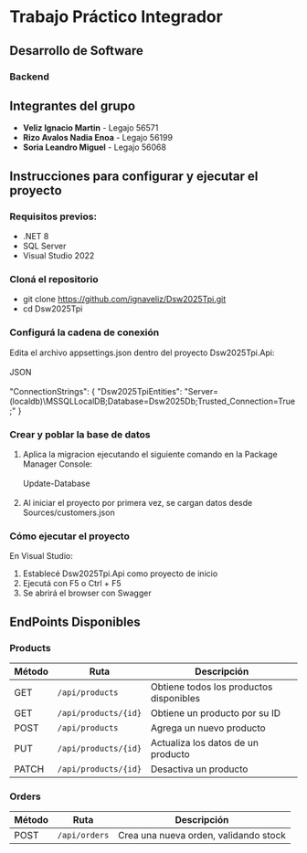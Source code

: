 # Trabajo Práctico Integrador
## Desarrollo de Software
### Backend

## Integrantes del grupo
- **Veliz Ignacio Martin** - Legajo 56571
- **Rizo Avalos Nadia Enoa** - Legajo 56199
- **Soria Leandro Miguel** - Legajo 56068

## Instrucciones para configurar y ejecutar el proyecto

### Requisitos previos:
- .NET 8
- SQL Server
- Visual Studio 2022

### Cloná el repositorio 
- git clone https://github.com/ignaveliz/Dsw2025Tpi.git
- cd Dsw2025Tpi

### Configurá la cadena de conexión
Edita el archivo appsettings.json dentro del proyecto Dsw2025Tpi.Api:  
<br>JSON<br>  
"ConnectionStrings": {
  "Dsw2025TpiEntities": "Server=(localdb)\\MSSQLLocalDB;Database=Dsw2025Db;Trusted_Connection=True;"
}

### Crear y poblar la base de datos
1. Aplica la migracion ejecutando el siguiente comando en la Package Manager Console:  
   <br>Update-Database<br><br>
2. Al iniciar el proyecto por primera vez, se cargan datos desde Sources/customers.json

### Cómo ejecutar el proyecto  
En Visual Studio:  
1. Establecé Dsw2025Tpi.Api como proyecto de inicio
2. Ejecutá con F5 o Ctrl + F5
3. Se abrirá el browser con Swagger

## EndPoints Disponibles
### Products

| Método | Ruta                          | Descripción                          |
|--------|-------------------------------|--------------------------------------|
| GET    | `/api/products`              | Obtiene todos los productos disponibles |
| GET    | `/api/products/{id}`         | Obtiene un producto por su ID        |
| POST   | `/api/products`              | Agrega un nuevo producto             |
| PUT    | `/api/products/{id}`         | Actualiza los datos de un producto   |
| PATCH  | `/api/products/{id}`         | Desactiva un producto                |

### Orders  
| Método | Ruta            | Descripción                                       |
|--------|------------------|---------------------------------------------------|
| POST   | `/api/orders`   | Crea una nueva orden, validando stock             |
